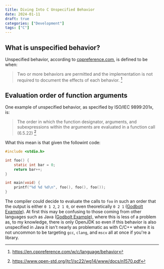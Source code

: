 ```yaml
---
title: Diving Into C Unspecified Behavior
date: 2024-01-11
draft: true
categories: ["Development"]
tags: ["C"]
---
```


## What is unspecified behavior?

Unspecified behavior, according to
[cppreference.com](https://en.cppreference.com), is defined to be when:

> Two or more behaviors are permitted and the implementation is not required to
> document the effects of each behavior. [^1]

## Evaluation order of function arguments

One example of unspecified behavior, as specified by ISO/IEC 9899:201x, is:

> The order in which the function designator, arguments, and subexpressions
> within the arguments are evaluated in a function call (6.5.22) [^2]

What this mean is that given the followint code:

```C
#include <stdio.h>

int foo() {
    static int bar = 0;
    return bar++;
}

int main(void) {
    printf("%d %d %d\n", foo(), foo(), foo());
}
```

The compiler could decide to evaluate the calls to `foo` in such an order that
the output is either `0 1 2`, `2 1 0`, or even theoretically `0 2 1`
([Godbolt Example](https://godbolt.org/z/hMTEbdaPP)). At first this may be
confusing to those coming from other languages such as Java
([Godbolt Example](https://godbolt.org/z/fadaqz4vG)), where this is less of a
problem as, to my knowledge, there is only OpenJDK so even if this behavior is
also unspecified in Java it isn't nearly as problematic as with C/C++ where it
is not uncommon to be targeting `gcc`, `clang`, and `mscv` all at once if you're
a library.

[^1]: <https://en.cppreference.com/w/c/language/behavior>
[^2]: <https://www.open-std.org/jtc1/sc22/wg14/www/docs/n1570.pdf>
